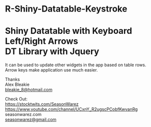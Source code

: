 # R-Shiny-Datatable-Keystroke


Shiny Datatable with Keyboard Left/Right Arrows  
DT Library with Jquery  
==============  

It can be used to update other widgets in the app based on table rows.  
Arrow keys make application use much easier.  



Thanks  
Alex Bleakie  
bleakie_8@hotmail.com  
  
    

Check Out:  
https://stocktwits.com/SeasonWarez  
https://www.youtube.com/channel/UCxnY_R2ugscPCobfKwvanRg  
seasonwarez.com  
seasonwarez@gmail.com  
